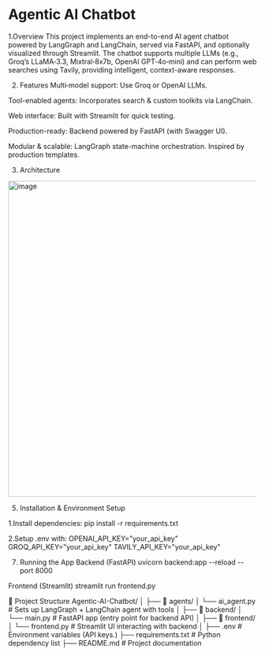 # Agentic AI Chatbot
1.Overview
This project implements an end-to-end AI agent chatbot powered by LangGraph and LangChain, served via FastAPI, and optionally visualized through Streamlit. The chatbot supports multiple LLMs (e.g., Groq’s LLaMA‑3.3, Mixtral‑8x7b, OpenAI GPT‑4o‑mini) and can perform web searches using Tavily, providing intelligent, context-aware responses.

2. Features
Multi‑model support: Use Groq or OpenAI LLMs.

Tool-enabled agents: Incorporates search & custom toolkits via LangChain.

Web interface: Built with Streamlit for quick testing.

Production-ready: Backend powered by FastAPI (with Swagger UI).

Modular & scalable: LangGraph state-machine orchestration. Inspired by production templates.

3. Architecture
<img width="1077" height="641" alt="image" src="https://github.com/user-attachments/assets/6baa7f08-904b-466b-8bd6-be37f7ad731f" />


5. Installation & Environment Setup
   
1.Install dependencies:
pip install -r requirements.txt

2.Setup .env with:
OPENAI_API_KEY="your_api_key"
GROQ_API_KEY="your_api_key"
TAVILY_API_KEY="your_api_key"

7. Running the App
Backend (FastAPI)
uvicorn backend:app --reload --port 8000

Frontend (Streamlit)
streamlit run frontend.py

📁 Project Structure
Agentic-AI-Chatbot/
│
├── 📂 agents/
│   └── ai_agent.py              # Sets up LangGraph + LangChain agent with tools
│
├── 📂 backend/
│   └── main.py                  # FastAPI app (entry point for backend API)
│
├── 📂 frontend/
│   └── frontend.py              # Streamlit UI interacting with backend
│
├── .env                         # Environment variables (API keys.)
├── requirements.txt             # Python dependency list
├── README.md                    # Project documentation

